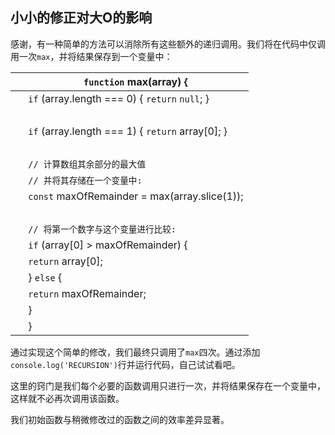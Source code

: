 ## 小小的修正对大O的影响

感谢，有一种简单的方法可以消除所有这些额外的递归调用。我们将在代码中仅调用一次`max`，并将结果保存到一个变量中：

| ​  | `function` max(array) { |
| --- | --- |
| ​  | `if` (array.length === 0) { `return` `null`; } |
| ​  |  |
| ​  | `if` (array.length === 1) { `return` array[0]; } |
| ​  |  |
| ​  | `// 计算数组其余部分的最大值` |
| ​  | `// 并将其存储在一个变量中:` |
| ​  | `const` maxOfRemainder = max(array.slice(1)); |
| ​  |  |
| ​  | `// 将第一个数字与这个变量进行比较:` |
| ​  | `if` (array[0] > maxOfRemainder) { |
| ​  | `return` array[0]; |
| ​  | } `else` { |
| ​  | `return` maxOfRemainder; |
| ​  | } |
| ​  | } |

通过实现这个简单的修改，我们最终只调用了`max`四次。通过添加`console.log('RECURSION')`行并运行代码，自己试试看吧。

这里的窍门是我们每个必要的函数调用只进行一次，并将结果保存在一个变量中，这样就不必再次调用该函数。

我们初始函数与稍微修改过的函数之间的效率差异显著。
